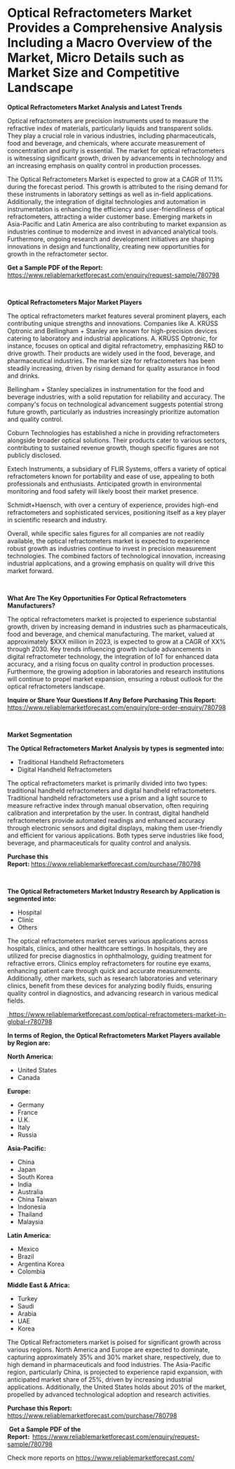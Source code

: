 <p><h1>Optical Refractometers Market Provides a Comprehensive Analysis Including a Macro Overview of the Market, Micro Details such as Market Size and Competitive Landscape</h1></p><p><strong>Optical Refractometers Market Analysis and Latest Trends</strong></p>
<p><p>Optical refractometers are precision instruments used to measure the refractive index of materials, particularly liquids and transparent solids. They play a crucial role in various industries, including pharmaceuticals, food and beverage, and chemicals, where accurate measurement of concentration and purity is essential. The market for optical refractometers is witnessing significant growth, driven by advancements in technology and an increasing emphasis on quality control in production processes.</p><p>The Optical Refractometers Market is expected to grow at a CAGR of 11.1% during the forecast period. This growth is attributed to the rising demand for these instruments in laboratory settings as well as in-field applications. Additionally, the integration of digital technologies and automation in instrumentation is enhancing the efficiency and user-friendliness of optical refractometers, attracting a wider customer base. Emerging markets in Asia-Pacific and Latin America are also contributing to market expansion as industries continue to modernize and invest in advanced analytical tools. Furthermore, ongoing research and development initiatives are shaping innovations in design and functionality, creating new opportunities for growth in the refractometer sector.</p></p>
<p><strong>Get a Sample PDF of the Report:&nbsp;</strong> <a href="https://www.reliablemarketforecast.com/enquiry/request-sample/780798?utm_campaign=3203&utm_medium=2&utm_source=Github&utm_content=ia&utm_term=26032025&utm_id=optical-refractometers">https://www.reliablemarketforecast.com/enquiry/request-sample/780798</a></p>
<p>&nbsp;</p>
<p><strong>Optical Refractometers Major Market Players</strong></p>
<p><p>The optical refractometers market features several prominent players, each contributing unique strengths and innovations. Companies like A. KRÜSS Optronic and Bellingham + Stanley are known for high-precision devices catering to laboratory and industrial applications. A. KRÜSS Optronic, for instance, focuses on optical and digital refractometry, emphasizing R&D to drive growth. Their products are widely used in the food, beverage, and pharmaceutical industries. The market size for refractometers has been steadily increasing, driven by rising demand for quality assurance in food and drinks.</p><p>Bellingham + Stanley specializes in instrumentation for the food and beverage industries, with a solid reputation for reliability and accuracy. The company's focus on technological advancement suggests potential strong future growth, particularly as industries increasingly prioritize automation and quality control.</p><p>Coburn Technologies has established a niche in providing refractometers alongside broader optical solutions. Their products cater to various sectors, contributing to sustained revenue growth, though specific figures are not publicly disclosed. </p><p>Extech Instruments, a subsidiary of FLIR Systems, offers a variety of optical refractometers known for portability and ease of use, appealing to both professionals and enthusiasts. Anticipated growth in environmental monitoring and food safety will likely boost their market presence.</p><p>Schmidt+Haensch, with over a century of experience, provides high-end refractometers and sophisticated services, positioning itself as a key player in scientific research and industry.</p><p>Overall, while specific sales figures for all companies are not readily available, the optical refractometers market is expected to experience robust growth as industries continue to invest in precision measurement technologies. The combined factors of technological innovation, increasing industrial applications, and a growing emphasis on quality will drive this market forward.</p></p>
<p>&nbsp;</p>
<p><strong>What Are The Key Opportunities For Optical Refractometers Manufacturers?</strong></p>
<p><p>The optical refractometers market is projected to experience substantial growth, driven by increasing demand in industries such as pharmaceuticals, food and beverage, and chemical manufacturing. The market, valued at approximately $XXX million in 2023, is expected to grow at a CAGR of XX% through 2030. Key trends influencing growth include advancements in digital refractometer technology, the integration of IoT for enhanced data accuracy, and a rising focus on quality control in production processes. Furthermore, the growing adoption in laboratories and research institutions will continue to propel market expansion, ensuring a robust outlook for the optical refractometers landscape.</p></p>
<p><strong>Inquire or Share Your Questions If Any Before Purchasing This Report:</strong> <a href="https://www.reliablemarketforecast.com/enquiry/pre-order-enquiry/780798?utm_campaign=3203&utm_medium=2&utm_source=Github&utm_content=ia&utm_term=26032025&utm_id=optical-refractometers">https://www.reliablemarketforecast.com/enquiry/pre-order-enquiry/780798</a></p>
<p>&nbsp;</p>
<p><strong>Market Segmentation</strong></p>
<p><strong>The Optical Refractometers Market Analysis by types is segmented into:</strong></p>
<p><ul><li>Traditional Handheld Refractometers</li><li>Digital Handheld Refractometers</li></ul></p>
<p><p>The optical refractometers market is primarily divided into two types: traditional handheld refractometers and digital handheld refractometers. Traditional handheld refractometers use a prism and a light source to measure refractive index through manual observation, often requiring calibration and interpretation by the user. In contrast, digital handheld refractometers provide automated readings and enhanced accuracy through electronic sensors and digital displays, making them user-friendly and efficient for various applications. Both types serve industries like food, beverage, and pharmaceuticals for quality control and analysis.</p></p>
<p><strong>Purchase this Report:&nbsp;</strong><a href="https://www.reliablemarketforecast.com/purchase/780798?utm_campaign=3203&utm_medium=2&utm_source=Github&utm_content=ia&utm_term=26032025&utm_id=optical-refractometers">https://www.reliablemarketforecast.com/purchase/780798</a></p>
<p>&nbsp;</p>
<p><strong>The Optical Refractometers Market Industry Research by Application is segmented into:</strong></p>
<p><ul><li>Hospital</li><li>Clinic</li><li>Others</li></ul></p>
<p><p>The optical refractometers market serves various applications across hospitals, clinics, and other healthcare settings. In hospitals, they are utilized for precise diagnostics in ophthalmology, guiding treatment for refractive errors. Clinics employ refractometers for routine eye exams, enhancing patient care through quick and accurate measurements. Additionally, other markets, such as research laboratories and veterinary clinics, benefit from these devices for analyzing bodily fluids, ensuring quality control in diagnostics, and advancing research in various medical fields.</p></p>
<p><a href="https://www.reliablemarketforecast.com/optical-refractometers-market-in-global-r780798?utm_campaign=3203&utm_medium=2&utm_source=Github&utm_content=ia&utm_term=26032025&utm_id=optical-refractometers">&nbsp;https://www.reliablemarketforecast.com/optical-refractometers-market-in-global-r780798</a></p>
<p><strong>In terms of Region, the Optical Refractometers Market Players available by Region are:</strong></p>
<p>
    <p> <strong> North America: </strong>
        <ul>
            <li>United States</li>
            <li>Canada</li>
        </ul>
        </p> 
    <p> <strong> Europe: </strong>
        <ul>
            <li>Germany</li>
            <li>France</li>
            <li>U.K.</li>
            <li>Italy</li>
            <li>Russia</li>
        </ul>
        </p> 
    <p> <strong> Asia-Pacific: </strong>
        <ul>
            <li>China</li>
            <li>Japan</li>
            <li>South Korea</li>
            <li>India</li>
            <li>Australia</li>
            <li>China Taiwan</li>
            <li>Indonesia</li>
            <li>Thailand</li>
            <li>Malaysia</li>
        </ul>
        </p> 
    <p> <strong> Latin America: </strong>
        <ul>
            <li>Mexico</li>
            <li>Brazil</li>
            <li>Argentina Korea</li>
            <li>Colombia</li>
        </ul>
        </p> 
    <p> <strong> Middle East & Africa: </strong>
        <ul>
            <li>Turkey</li>
            <li>Saudi</li>
            <li>Arabia</li>
            <li>UAE</li>
            <li>Korea</li>
        </ul>
    </p>
    </p>
<p><p>The Optical Refractometers market is poised for significant growth across various regions. North America and Europe are expected to dominate, capturing approximately 35% and 30% market share, respectively, due to high demand in pharmaceuticals and food industries. The Asia-Pacific region, particularly China, is projected to experience rapid expansion, with anticipated market share of 25%, driven by increasing industrial applications. Additionally, the United States holds about 20% of the market, propelled by advanced technological adoption and research activities.</p></p>
<p><strong>Purchase this Report: </strong><a href="https://www.reliablemarketforecast.com/purchase/780798?utm_campaign=3203&utm_medium=2&utm_source=Github&utm_content=ia&utm_term=26032025&utm_id=optical-refractometers">https://www.reliablemarketforecast.com/purchase/780798</a></p>
<p>&nbsp;<strong>Get a Sample PDF of the Report:&nbsp;&nbsp;</strong><a href="https://www.reliablemarketforecast.com/enquiry/request-sample/780798?utm_campaign=3203&utm_medium=2&utm_source=Github&utm_content=ia&utm_term=26032025&utm_id=optical-refractometers">https://www.reliablemarketforecast.com/enquiry/request-sample/780798</a></p>
<p><strong></strong></p>
<p>Check more reports on <a href="https://www.reliablemarketforecast.com/?utm_campaign=3203&utm_medium=2&utm_source=Github&utm_content=ia&utm_term=26032025&utm_id=optical-refractometers">https://www.reliablemarketforecast.com/</a></p>